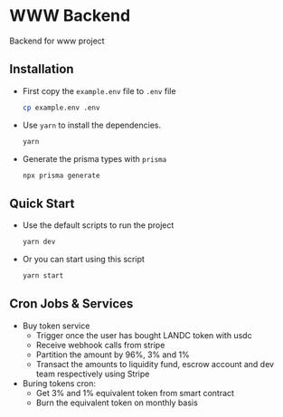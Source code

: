 # WWW Backend

Backend for www project

## Installation

- First copy the `example.env` file to `.env` file

    ```bash
    cp example.env .env
    ```

- Use `yarn` to install the dependencies.

    ```bash
    yarn
    ```

- Generate the prisma types with `prisma`

    ```bash
    npx prisma generate
    ```

## Quick Start

- Use the default scripts to run the project

    ```bash
    yarn dev
    ```

- Or you can start using this script

    ```bash
    yarn start
    ```

## Cron Jobs & Services

- Buy token service
  - Trigger once the user has bought LANDC token with usdc
  - Receive webhook calls from stripe
  - Partition the amount by 96%, 3% and 1%
  - Transact the amounts to liquidity fund, escrow account and dev team respectively using Stripe
- Buring tokens cron:
  - Get 3% and 1% equivalent token from smart contract
  - Burn the equivalent token on monthly basis
